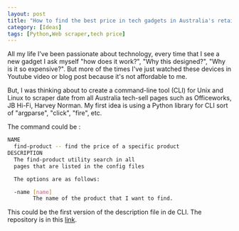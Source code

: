```yaml
---
layout: post
title: "How to find the best price in tech gadgets in Australia's retail stores"
category: [Ideas]
tags: [Python,Web scraper,tech price]
---
```


All my life I've been passionate about technology, every time that I see a new
gadget I ask myself "how does it work?", "Why this designed?", "Why is it so
expensive?". But more of the times I've just watched these devices in Youtube
video or blog post because it's not affordable to me.

But, I was thinking about to create a command-line tool (CLI) for Unix and
Linux to scraper date from all Australia tech-sell pages such as Officeworks,
JB Hi-Fi, Harvey Norman. My first idea is using a Python library for CLI
sort of "argparse", "click", "fire", etc.

The command could be :

```Bash
NAME
  find-product -- find the price of a specific product
DESCRIPTION
  The find-product utility search in all
  pages that are listed in the config files

  The options are as follows:

  -name [name]
        The name of the product that I want to find.
```

This could be the first version of the description file in de CLI. The repository is in this [link](https://github.com/jadry92).
